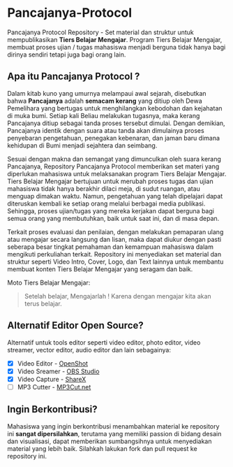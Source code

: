 # Pancajanya-Protocol
Pancajanya Protocol Repository - Set material dan struktur untuk mempublikasikan **Tiers Belajar Mengajar**. Program Tiers Belajar Mengajar, membuat proses ujian / tugas mahasiswa menjadi berguna tidak hanya bagi dirinya sendiri tetapi juga bagi orang lain.

## Apa itu Pancajanya Protocol ?
Dalam kitab kuno yang umurnya melampaui awal sejarah, disebutkan bahwa **Pancajanya** adalah **semacam kerang** yang ditiup oleh Dewa Pemelihara yang bertugas untuk menghilangkan kebodohan dan kejahatan di muka bumi. Setiap kali Beliau melakukan tugasnya, maka kerang Pancajanya ditiup sebagai tanda proses tersebut dimulai. Dengan demikian, Pancajanya identik dengan suara atau tanda akan dimulainya proses penyebaran pengetahuan, penegakan kebenaran, dan jaman baru dimana kehidupan di Bumi menjadi sejahtera dan seimbang.

Sesuai dengan makna dan semangat yang dimunculkan oleh suara kerang Pancajanya, Repository Pancajanya Protocol memberikan set materi yang diperlukan mahasiswa untuk melaksanakan program Tiers Belajar Mengajar. Tiers Belajar Mengajar bertujuan untuk merubah proses tugas dan ujian mahasiswa tidak hanya berakhir dilaci meja, di sudut ruangan, atau menguap dimakan waktu. Namun, pengetahuan yang telah dipelajari dapat diteruskan kembali ke setiap orang melalui berbagai media publikasi. Sehingga, proses ujian/tugas yang mereka kerjakan dapat berguna bagi semua orang yang membutuhkan, baik untuk saat ini, dan di masa depan.

Terkait proses evaluasi dan penilaian, dengan melakukan pemaparan ulang atau mengajar secara langsung dan lisan, maka dapat diukur dengan pasti seberapa besar tingkat pemahaman dan kemampuan mahasiswa dalam mengikuti perkuliahan terkait. Repository ini menyediakan set material dan struktur seperti Video Intro, Cover, Logo, dan Text lainnya untuk membantu membuat konten Tiers Belajar Mengajar yang seragam dan baik.

Moto Tiers Belajar Mengajar:

> Setelah belajar, Mengajarlah ! Karena dengan mengajar kita akan terus belajar.

## Alternatif Editor Open Source?
Alternatif untuk tools editor seperti video editor, photo editor, video streamer, vector editor, audio editor dan lain sebagainya:

- [x] Video Editor - [OpenShot](https://www.openshot.org/)
- [x] Video Sreamer - [OBS Studio](https://obsproject.com/)
- [X] Video Capture - [ShareX](https://getsharex.com/)
- [ ] MP3 Cutter - [MP3Cut.net](https://mp3cut.net/)

## Ingin Berkontribusi?
Mahasiswa yang ingin berkontribusi menambahkan material ke repository ini **sangat dipersilahkan**, terutama yang memiliki passion di bidang desain dan visualisasi, dapat memberikan sumbangsihnya untuk menyediakan material yang lebih baik. Silahkah lakukan fork dan pull request ke repository ini.